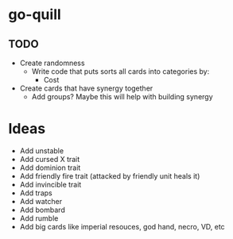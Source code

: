 # go-quill

## TODO
- Create randomness
  - Write code that puts sorts all cards into categories by:
    - Cost
- Create cards that have synergy together
  - Add groups? Maybe this will help with building synergy 

# Ideas
- Add unstable
- Add cursed X trait
- Add dominion trait
- Add friendly fire trait (attacked by friendly unit heals it)
- Add invincible trait
- Add traps
- Add watcher
- Add bombard
- Add rumble
- Add big cards like imperial resouces, god hand, necro, VD, etc
